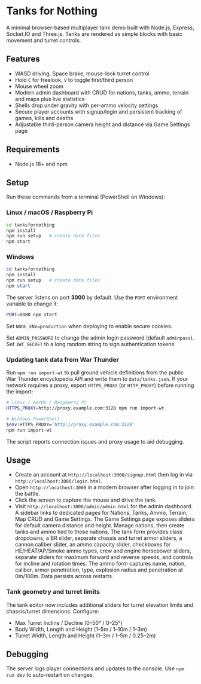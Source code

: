# Tanks for Nothing

A minimal browser-based multiplayer tank demo built with Node.js, Express, Socket.IO and Three.js. Tanks are rendered as simple blocks with basic movement and turret controls.

## Features
- WASD driving, Space brake, mouse-look turret control
- Hold `C` for freelook, `V` to toggle first/third person
- Mouse wheel zoom
- Modern admin dashboard with CRUD for nations, tanks, ammo, terrain and maps plus live statistics
- Shells drop under gravity with per-ammo velocity settings
- Secure player accounts with signup/login and persistent tracking of games, kills and deaths
- Adjustable third-person camera height and distance via Game Settings page

## Requirements
- Node.js 18+ and npm

## Setup
Run these commands from a terminal (PowerShell on Windows):

### Linux / macOS / Raspberry Pi
```bash
cd tanksfornothing
npm install
npm run setup   # create data files
npm start
```

### Windows
```powershell
cd tanksfornothing
npm install
npm run setup   # create data files
npm start
```

The server listens on port **3000** by default. Use the `PORT` environment variable to change it:
```bash
PORT=8080 npm start
```
Set `NODE_ENV=production` when deploying to enable secure cookies.

Set `ADMIN_PASSWORD` to change the admin login password (default `adminpass`).
Set `JWT_SECRET` to a long random string to sign authentication tokens.

### Updating tank data from War Thunder

Run `npm run import-wt` to pull ground vehicle definitions from the public War
Thunder encyclopedia API and write them to `data/tanks.json`. If your network
requires a proxy, export `HTTPS_PROXY` (or `HTTP_PROXY`) before running the
import:

```bash
# Linux / macOS / Raspberry Pi
HTTPS_PROXY=http://proxy.example.com:3128 npm run import-wt

# Windows PowerShell
$env:HTTPS_PROXY='http://proxy.example.com:3128'
npm run import-wt
```

The script reports connection issues and proxy usage to aid debugging.

## Usage
 - Create an account at `http://localhost:3000/signup.html` then log in via `http://localhost:3000/login.html`.
 - Open `http://localhost:3000` in a modern browser after logging in to join the battle.
 - Click the screen to capture the mouse and drive the tank.
- Visit `http://localhost:3000/admin/admin.html` for the admin dashboard. A sidebar links to dedicated pages for Nations, Tanks, Ammo, Terrain, Map CRUD and Game Settings. The Game Settings page exposes sliders for default camera distance and height. Manage nations, then create tanks and ammo tied to those nations. The tank form provides class dropdowns, a BR slider, separate chassis and turret armor sliders, a cannon caliber slider, an ammo capacity slider, checkboxes for HE/HEAT/AP/Smoke ammo types, crew and engine horsepower sliders, separate sliders for maximum forward and reverse speeds, and controls for incline and rotation times. The ammo form captures name, nation, caliber, armor penetration, type, explosion radius and penetration at 0m/100m. Data persists across restarts.

### Tank geometry and turret limits
The tank editor now includes additional sliders for turret elevation limits and chassis/turret dimensions. Configure:

- Max Turret Incline / Decline (0–50° / 0–25°)
- Body Width, Length and Height (1–5m / 1–10m / 1–3m)
- Turret Width, Length and Height (1–3m / 1–5m / 0.25–2m)

## Debugging
The server logs player connections and updates to the console. Use `npm run dev` to auto-restart on changes.

